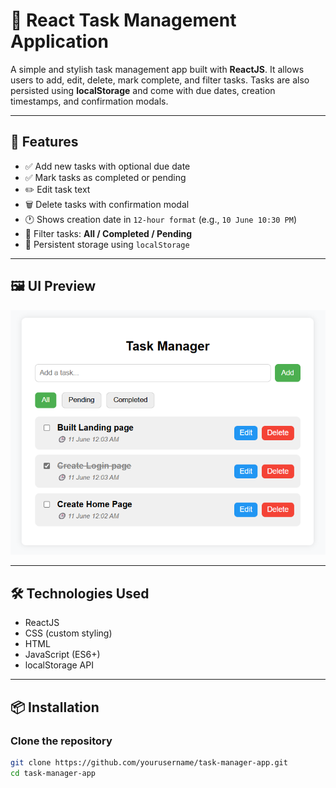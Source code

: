 # 📝 React Task Management Application

A simple and stylish task management app built with **ReactJS**. It allows users to add, edit, delete, mark complete, and filter tasks. Tasks are also persisted using **localStorage** and come with due dates, creation timestamps, and confirmation modals.

---

## 🚀 Features

- ✅ Add new tasks with optional due date
- ✅ Mark tasks as completed or pending
- ✏️ Edit task text
- 🗑️ Delete tasks with confirmation modal
- 🕐 Shows creation date in `12-hour format` (e.g., `10 June 10:30 PM`)
- 📂 Filter tasks: **All / Completed / Pending**
- 💾 Persistent storage using `localStorage`

---

## 🖼️ UI Preview

![Project Screenshot](./public/screenshot.png)

---

## 🛠️ Technologies Used

- ReactJS
- CSS (custom styling)
- HTML
- JavaScript (ES6+)
- localStorage API

---

## 📦 Installation

### Clone the repository

```bash
git clone https://github.com/yourusername/task-manager-app.git
cd task-manager-app

